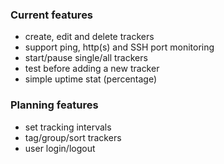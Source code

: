 ### Current features
- create, edit and delete trackers
- support ping, http(s) and SSH port monitoring
- start/pause single/all trackers
- test before adding a new tracker
- simple uptime stat (percentage)

### Planning features
- set tracking intervals
- tag/group/sort trackers
- user login/logout

